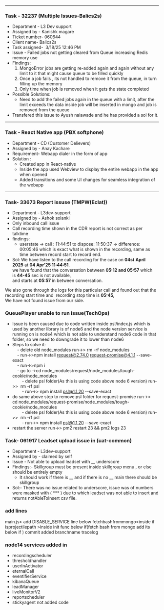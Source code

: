 
---
### Task - 32237 (Multiple Issues-Balics2s)
- Department - L3 Dev support 
- Assigned by - Kanishk magare
- Ticket number-  060644
- Client name- Balics2s
- Task assigned-  3/18/25 12:46 PM
- Issue - Failed jobs not getting cleared from Queue increasing Redis memory use
- Findings: 
	1. MongoError jobs are getting re-added again and again without any limit to it that might cause queue to be filled quickly
	2. Once a job fails , its not handled to remove it from the queue, in turn filling up the memory
	3. Only time when job is removed when it gets the state completed
- Possible Solutions: 
	- Need to add the failed jobs again in the queue with a limit, after the limit exceeds the data inside job will be inserted in mongo and job is removed from the queue
- Transfered this issue to Ayush nalawade and he has provided a sol for it.

--- 
### Task - React Native app (PBX softphone)
- Department - CD (Customer Delievers)
- Assigned by - Anay Kachare
- Requirement- Webapp dialer in the form of app
- Solution :
	- Created app in React-native
	- Inside the app used Webview to display the entire webapp in the app when opened
	- Added transitions and some UI changes for seamless integration of the webapp 


---

### Task- 33673 Report issuse (TMPW(Eclat))
- Department - L3dev-support
- Assigned by - Ashok solanki
- Only inbound call issue
- Call recording time shown in the CDR report is not correct as per talktime 
- findings:
	- userstate -> call : 11:44:51 to dispose: 11:50:37 -> difference: 00:05:46 which is exact what is shown in the recording, same as time between record start to record end.
- Sol: We have listen to the call recording for the case on **04st** **April 2025** at **04 Apr'25 11:44:51**.  
we have found that the conversation between **05:12 and 05:57** which is **44-45** sec is not available,  
and starts at **05:57** in between conversation.  
  

We also gone through the logs for this particular call and found out that the recording start time and  recording stop time is **05:45,**  
We have not found issue from our side.


### QueuePlayer unable to run issue(TechOps)
- Issue is been caused due to code written inside psl/index.js which is used by another library is of node6 and the node version service is running on is node4 which is not able to understand node6 code in that folder, so we need to downgrade it to lower than node6  
- Steps to solve it:  
    - delete old node_modules run->> rm -rf node_modules  
    - run->>npm install request@2.74.0 request-promise@4.1.1 --save-exact  
    - run->>npm i  
    - go to ->cd node_modules/request/node_modules/tough-cookie/node_modules  
        - delete psl folder(As this is using code above node 6 version) run->>  rm -rf psl  
        - run->> npm install psl@1.1.20 --save-exact  
- do same above step to remove psl folder for request-promise run->>  
    cd node_modules/request-promise/node_modules/tough-cookie/node_modules  
        - delete psl folder(As this is using code above node 6 version) run->>  rm -rf psl  
        - run->> npm install psl@1.1.20 --save-exact  
- restart the server run->> pm2 restart 23 && pm2 logs 23




### Task- 061917 Leadset upload issue in (uat-common)
- Department - L3dev-support
- Assigned by - claimed by self
- Issue - Not able to upload leadset with __ underscore
- Findings:- Skillgroup must be present inside skillgroup menu , or else should be entirely empty
	- It should work if there is __ and if there is no __ main there should be skillgroup 
- Sol:- There was no issue related to underscore, issue was of numbers were masked with ( *** )  due to which leadset was not able to insert and returns notAbleToInsert csv file.
  



### add lines 
main.js> add DISABLE_SERVICE line below fetchbashfrommongo>inside if isprojectilepath >inside init func below if(fetch bash from mongo add its below if ) 
commit added 
branchname tracelog

### node14 services added in 
- recordingscheduler 
- thresholdhandler
- userInActivator
- eternalCall
- eventifierService
- kibanaQueue
- leadManager
- liveMonitorV2
- reportscheduler 
- stickyagent not added code
